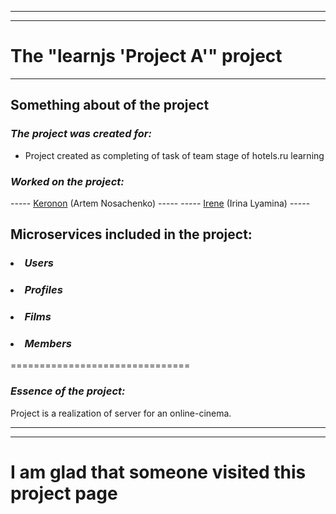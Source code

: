 -----
-----

**The "learnjs 'Project A'" project**
===============================

-----

**Something about of the project**
-------------------------------

### ***The project was created for:***
  
* Project created as completing of task of team stage of hotels.ru learning

### ***Worked on the project:***

----- [Keronon](https://github.com/Keronon) (Artem Nosachenko) -----
----- [Irene](https://github.com/vivir-para-volar) (Irina Lyamina) -----

**Microservices included in the project:**
-------------------------------

### <li> ***Users***
### <li> ***Profiles***
### <li> ***Films***
### <li> ***Members***

===============================

### ***Essence of the project:***

Project is a realization of server for an online-cinema.

-----
-----

I am glad that someone visited this project page
===============================